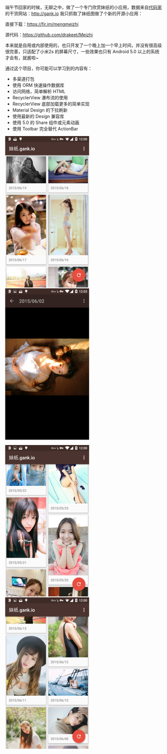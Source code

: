 端午节回家的时候，无聊之中，做了一个专门欣赏妹纸的小应用，数据来自[代码家](https://github.com/daimajia)的干货网站：http://gank.io 我只抓取了妹纸图做了个新的开源小应用：

直接下载：https://fir.im/mengmeizhi

源代码：https://github.com/drakeet/Meizhi

本来就是自用或内部使用的，也只开发了一个晚上加一个早上时间，并没有很高级很完善，只适配了小米2s 的屏幕尺寸，一些效果也只有 Android 5.0 以上的系统才会有，就酱啦~

通过这个项目，你可能可以学习到的内容有：

* 多渠道打包
* 使用 ORM 快速操作数据库
* 访问网络，简单解析 HTML
* RecyclerView 瀑布流的使用
* RecyclerView 底部加载更多的简单实现
* Material Design 的下拉刷新
* 使用最新的 Design 兼容库
* 使用 5.0 的 Share 组件或元素动画
* 使用 Toolbar 完全替代 ActionBar

<img src="/screenshots/s1.png" alt="screenshot" title="screenshot" width="270" height="486" />  <img src="/screenshots/s4.png" alt="screenshot" title="screenshot" width="270" height="486" />

<img src="/screenshots/s3.png" alt="screenshot" title="screenshot" width="270" height="486" />  <img src="/screenshots/s2.png" alt="screenshot" title="screenshot" width="270" height="486" />
